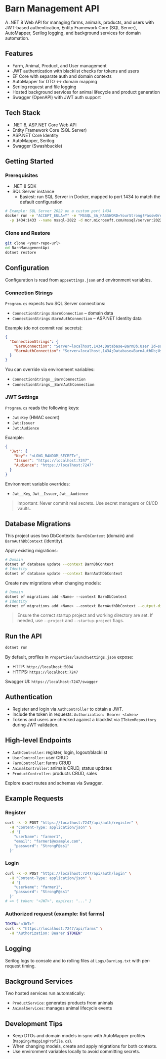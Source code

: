 # Barn Management API

A .NET 8 Web API for managing farms, animals, products, and users with JWT-based authentication, Entity Framework Core (SQL Server), AutoMapper, Serilog logging, and background services for domain automation.

## Features
- Farm, Animal, Product, and User management
- JWT authentication with blacklist checks for tokens and users
- EF Core with separate auth and domain contexts
- AutoMapper for DTO ↔ domain mapping
- Serilog request and file logging
- Hosted background services for animal lifecycle and product generation
- Swagger (OpenAPI) with JWT auth support

## Tech Stack
- .NET 8, ASP.NET Core Web API
- Entity Framework Core (SQL Server)
- ASP.NET Core Identity
- AutoMapper, Serilog
- Swagger (Swashbuckle)

## Getting Started

### Prerequisites
- .NET 8 SDK
- SQL Server instance
  - Easiest: run SQL Server in Docker, mapped to port 1434 to match the default configuration

```bash
# Example: SQL Server 2022 on a custom port 1434
docker run -e "ACCEPT_EULA=Y" -e "MSSQL_SA_PASSWORD=YourStrong!Passw0rd" \
  -p 1434:1433 --name mssql-2022 -d mcr.microsoft.com/mssql/server:2022-latest
```

### Clone and Restore
```bash
git clone <your-repo-url>
cd BarnManagementApi
dotnet restore
```

## Configuration
Configuration is read from `appsettings.json` and environment variables.

### Connection Strings
`Program.cs` expects two SQL Server connections:
- `ConnectionStrings:BarnConnection` – domain data
- `ConnectionStrings:BarnAuthConnection` – ASP.NET Identity data

Example (do not commit real secrets):
```json
{
  "ConnectionStrings": {
    "BarnConnection": "Server=localhost,1434;Database=BarnDb;User Id=sa;Password=<STRONG_PASSWORD>;Encrypt=True;TrustServerCertificate=True",
    "BarnAuthConnection": "Server=localhost,1434;Database=BarnAuthDb;User Id=sa;Password=<STRONG_PASSWORD>;Encrypt=True;TrustServerCertificate=True"
  }
}
```

You can override via environment variables:
- `ConnectionStrings__BarnConnection`
- `ConnectionStrings__BarnAuthConnection`

### JWT Settings
`Program.cs` reads the following keys:
- `Jwt:Key` (HMAC secret)
- `Jwt:Issuer`
- `Jwt:Audience`

Example:
```json
{
  "Jwt": {
    "Key": "<LONG_RANDOM_SECRET>",
    "Issuer": "https://localhost:7247",
    "Audience": "https://localhost:7247"
  }
}
```

Environment variable overrides:
- `Jwt__Key`, `Jwt__Issuer`, `Jwt__Audience`

> Important: Never commit real secrets. Use secret managers or CI/CD vaults.

## Database Migrations
This project uses two DbContexts: `BarnDbContext` (domain) and `BarnAuthDbContext` (identity).

Apply existing migrations:
```bash
# Domain
dotnet ef database update --context BarnDbContext
# Identity
dotnet ef database update --context BarnAuthDbContext
```

Create new migrations when changing models:
```bash
# Domain
dotnet ef migrations add <Name> --context BarnDbContext
# Identity
dotnet ef migrations add <Name> --context BarnAuthDbContext --output-dir Migrations/AuthMigrations
```

> Ensure the correct startup project and working directory are set. If needed, use `--project` and `--startup-project` flags.

## Run the API
```bash
dotnet run
```

By default, profiles in `Properties/launchSettings.json` expose:
- HTTP: `http://localhost:5004`
- HTTPS: `https://localhost:7247`

Swagger UI: `https://localhost:7247/swagger`

## Authentication
- Register and login via `AuthController` to obtain a JWT.
- Include the token in requests: `Authorization: Bearer <token>`
- Tokens and users are checked against a blacklist via `ITokenRepository` during JWT validation.

## High-level Endpoints
- `AuthController`: register, login, logout/blacklist
- `UserController`: user CRUD
- `FarmController`: farms CRUD
- `AnimalController`: animals CRUD, status updates
- `ProductController`: products CRUD, sales

Explore exact routes and schemas via Swagger.

## Example Requests

### Register
```bash
curl -k -X POST "https://localhost:7247/api/auth/register" \
  -H "Content-Type: application/json" \
  -d '{
    "userName": "farmer1",
    "email": "farmer1@example.com",
    "password": "StrongP@ss1"
  }'
```

### Login
```bash
curl -k -X POST "https://localhost:7247/api/auth/login" \
  -H "Content-Type: application/json" \
  -d '{
    "userName": "farmer1",
    "password": "StrongP@ss1"
  }'
# => { token: "<JWT>", expires: "..." }
```

### Authorized request (example: list farms)
```bash
TOKEN="<JWT>"
curl -k "https://localhost:7247/api/farms" \
  -H "Authorization: Bearer $TOKEN"
```

## Logging
Serilog logs to console and to rolling files at `Logs/BarnLog.txt` with per-request timing.

## Background Services
Two hosted services run automatically:
- `ProductService`: generates products from animals
- `AnimalServices`: manages animal lifecycle events

## Development Tips
- Keep DTOs and domain models in sync with AutoMapper profiles (`Mapping/MappingProfile.cs`).
- When changing models, create and apply migrations for both contexts.
- Use environment variables locally to avoid committing secrets.
